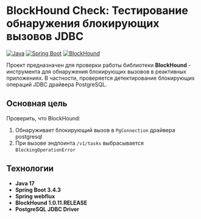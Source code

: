 # BlockHound Check: Тестирование обнаружения блокирующих вызовов JDBC

[![Java](https://img.shields.io/badge/Java-17%2B-blue)](https://openjdk.org/)
[![Spring Boot](https://img.shields.io/badge/Spring%20Boot-3.4.3-brightgreen)](https://spring.io/projects/spring-boot)
[![BlockHound](https://img.shields.io/badge/BlockHound-1.0.11.RELEASEE-orange)](https://github.com/reactor/BlockHound)

Проект предназначен для проверки работы библиотеки **BlockHound** - инструмента для обнаружения блокирующих вызовов в реактивных приложениях. В частности, проверяется детектирование блокирующих операций JDBC драйвера PostgreSQL.

## Основная цель

Проверить, что BlockHound:
1. Обнаруживает блокирующий вызов в `PgConnection` драйвера postgresql
2. При вызове эндпоинта `/v1/tasks` выбрасывается `BlockingOperationError`

## Технологии

- **Java 17**
- **Spring Boot 3.4.3**
- **Spring webflux**
- **BlockHound 1.0.11.RELEASE**
- **PostgreSQL JDBC Driver**